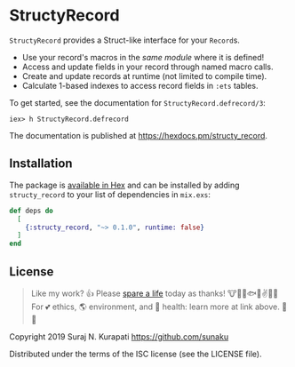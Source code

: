 # StructyRecord

`StructyRecord` provides a Struct-like interface for your `Record`s.

- Use your record's macros in the _same module_ where it is defined!
- Access and update fields in your record through named macro calls.
- Create and update records at runtime (not limited to compile time).
- Calculate 1-based indexes to access record fields in `:ets` tables.

To get started, see the documentation for `StructyRecord.defrecord/3`:

    iex> h StructyRecord.defrecord

The documentation is published at <https://hexdocs.pm/structy_record>.

## Installation

The package is [available in Hex](https://hex.pm/packages/structy_record) and can
be installed by adding `structy_record` to your list of dependencies in `mix.exs`:

```elixir
def deps do
  [
    {:structy_record, "~> 0.1.0", runtime: false}
  ]
end
```

## License

[Spare A Life]: https://sunaku.github.io/vegan-for-life.html
> Like my work? 👍 Please [spare a life] today as thanks! 🐮🐷🐔🐟🙊✌💞✨ <br>
> For 💕 ethics, 🌎 environment, and 💪 health: learn more at link above. 🙇🙏

Copyright 2019 Suraj N. Kurapati <https://github.com/sunaku>

Distributed under the terms of the ISC license (see the LICENSE file).
